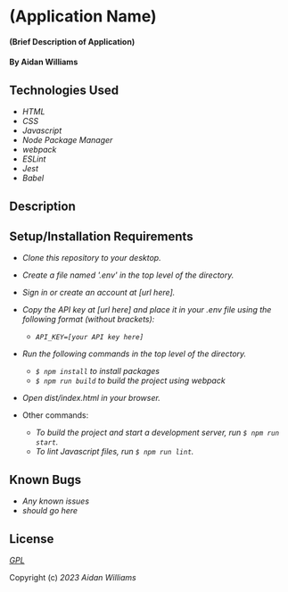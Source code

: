 # (Application Name)

#### (Brief Description of Application)

#### By Aidan Williams

## Technologies Used

* _HTML_
* _CSS_
* _Javascript_
* _Node Package Manager_
* _webpack_
* _ESLint_
* _Jest_
* _Babel_

## Description

## Setup/Installation Requirements

* _Clone this repository to your desktop._
* _Create a file named '.env' in the top level of the directory._
* _Sign in or create an account at [url here]._
* _Copy the API key at [url here] and place it in your .env file using the following format (without brackets):_ 
  * _`API_KEY=[your API key here]`_
* _Run the following commands in the top level of the directory._
  * _`$ npm install` to install packages_
  * _`$ npm run build` to build the project using webpack_
* _Open dist/index.html in your browser._

* Other commands:
  * _To build the project and start a development server, run `$ npm run start`._
  * _To lint Javascript files, run `$ npm run lint`._

## Known Bugs

* _Any known issues_
* _should go here_

## License

_[GPL](https://en.wikipedia.org/wiki/GNU_General_Public_License)_

Copyright (c) _2023_ _Aidan Williams_